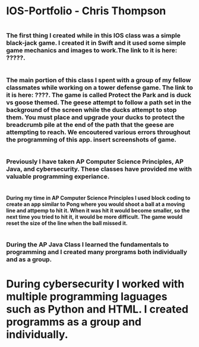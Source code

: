 # IOS-Portfolio - Chris Thompson
# 
### The first thing I created while in this IOS class was a simple black-jack game. I created it in Swift and it used some simple game mechanics and images to work.The link to it is here: ?????. 
# 
### The main portion of this class I spent with a group of my fellow classmates while working on a tower defense game. The link to it is here: ????. The game is called Protect the Park and is duck vs goose themed. The geese attempt to follow a path set in the background of the screen while the ducks attempt to stop them. You must place and upgrade your ducks to protect the breadcrumb pile at the end of the path that the geese are attempting to reach. We encoutered various errors throughout the programming of this app. insert screenshots of game.
# 
### Previously I have taken AP Computer Science Principles, AP Java, and cybersecurity. These classes have provided me with valuable programming experiance. 
# 
#### During my time in AP Computer Science Principles I used block coding to create an app similar to Pong where you would shoot a ball at a moving line and attpemp to hit it. When it was hit it would become smaller, so the next time you tried to hit it, it would be more difficult. The game would reset the size of the line when the ball missed it.
# 
### During the AP Java Class I learned the fundamentals to programming and I created many prorgrams both individually and as a group. 
# During cybersecurity I worked with multiple programming laguages such as Python and HTML. I created programms as a group and individually.


